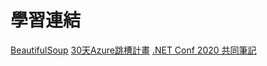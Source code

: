 # 學習連結
[BeautifulSoup](http://python-learnnotebook.blogspot.com/2018/01/beautifulsoup-instructions.html)
[30天Azure跳槽計畫](https://hackmd.io/AYSu3NFrRAiv87548anp8g?view)
[.NET Conf 2020 共同筆記](https://hackmd.io/@Study4/dotnetconf-2020/%2FfxQUo01VSCG2Xy-Jy7OwRA)